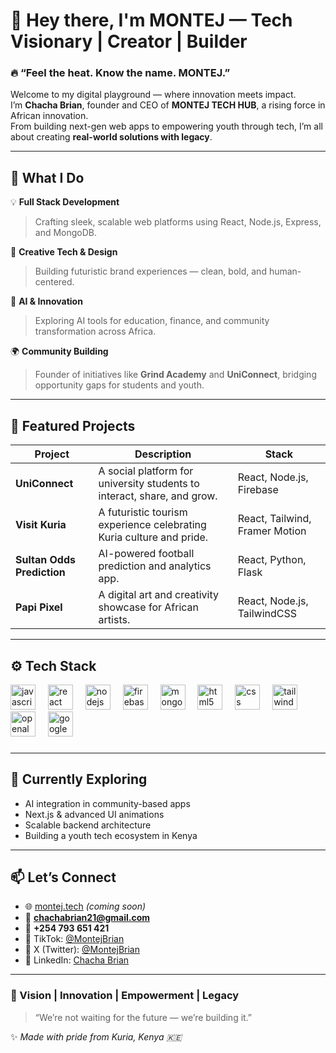 # 👋 Hey there, I'm **MONTEJ** — Tech Visionary | Creator | Builder  

### 🔥 “Feel the heat. Know the name. MONTEJ.”  

Welcome to my digital playground — where innovation meets impact.  
I’m **Chacha Brian**, founder and CEO of **MONTEJ TECH HUB**, a rising force in African innovation.  
From building next-gen web apps to empowering youth through tech, I’m all about creating **real-world solutions with legacy**.

---

## 🚀 What I Do

💡 **Full Stack Development**  
> Crafting sleek, scalable web platforms using React, Node.js, Express, and MongoDB.

🎨 **Creative Tech & Design**  
> Building futuristic brand experiences — clean, bold, and human-centered.

🤖 **AI & Innovation**  
> Exploring AI tools for education, finance, and community transformation across Africa.

🌍 **Community Building**  
> Founder of initiatives like **Grind Academy** and **UniConnect**, bridging opportunity gaps for students and youth.

---

## 🧩 Featured Projects

| Project | Description | Stack |
|----------|--------------|--------|
| **UniConnect** | A social platform for university students to interact, share, and grow. | React, Node.js, Firebase |
| **Visit Kuria** | A futuristic tourism experience celebrating Kuria culture and pride. | React, Tailwind, Framer Motion |
| **Sultan Odds Prediction** | AI-powered football prediction and analytics app. | React, Python, Flask |
| **Papi Pixel** | A digital art and creativity showcase for African artists. | React, Node.js, TailwindCSS |

---

## ⚙️ Tech Stack

<div align="left">
  <img src="https://cdn.jsdelivr.net/gh/devicons/devicon/icons/javascript/javascript-original.svg" height="40" alt="javascript logo"  />
  <img width="12" />
  <img src="https://cdn.jsdelivr.net/gh/devicons/devicon/icons/react/react-original.svg" height="40" alt="react logo"  />
  <img width="12" />
  <img src="https://cdn.jsdelivr.net/gh/devicons/devicon/icons/nodejs/nodejs-original.svg" height="40" alt="nodejs logo"  />
  <img width="12" />
  <img src="https://cdn.jsdelivr.net/gh/devicons/devicon/icons/firebase/firebase-plain.svg" height="40" alt="firebase logo"  />
  <img width="12" />
  <img src="https://cdn.jsdelivr.net/gh/devicons/devicon/icons/mongodb/mongodb-original.svg" height="40" alt="mongodb logo"  />
  <img width="12" />
  <img src="https://cdn.jsdelivr.net/gh/devicons/devicon/icons/html5/html5-original.svg" height="40" alt="html5 logo"  />
  <img width="12" />
  <img src="https://cdn.jsdelivr.net/gh/devicons/devicon/icons/css3/css3-original.svg" height="40" alt="css logo"  />
  <img width="12" />
  <img src="https://cdn.jsdelivr.net/gh/devicons/devicon/icons/tailwindcss/tailwindcss-original-wordmark.svg" height="40" alt="tailwindcss logo"  />
  <img width="12" />
  <img src="https://cdn.jsdelivr.net/gh/devicons/devicon/icons/openal/openal-original.svg" height="40" alt="openal logo"  />
  <img width="12" />
  <img src="https://cdn.jsdelivr.net/gh/devicons/devicon/icons/googlecloud/googlecloud-original.svg" height="40" alt="googlecloud logo"  />
</div>

###

---

## 🌱 Currently Exploring

- AI integration in community-based apps  
- Next.js & advanced UI animations  
- Scalable backend architecture  
- Building a youth tech ecosystem in Kenya  

---

## 📫 Let’s Connect

- 🌐 [montej.tech](#) *(coming soon)*  
- 📧 **chachabrian21@gmail.com**  
- 📱 **+254 793 651 421**  
- 🎥 TikTok: [@MontejBrian](https://www.tiktok.com/@montejbrian)  
- 🧵 X (Twitter): [@MontejBrian]()  
- 💼 LinkedIn: [Chacha Brian]()

---

### 🩵 Vision | Innovation | Empowerment | Legacy  
> “We’re not waiting for the future — we’re building it.”

✨ *Made with pride from Kuria, Kenya 🇰🇪*
